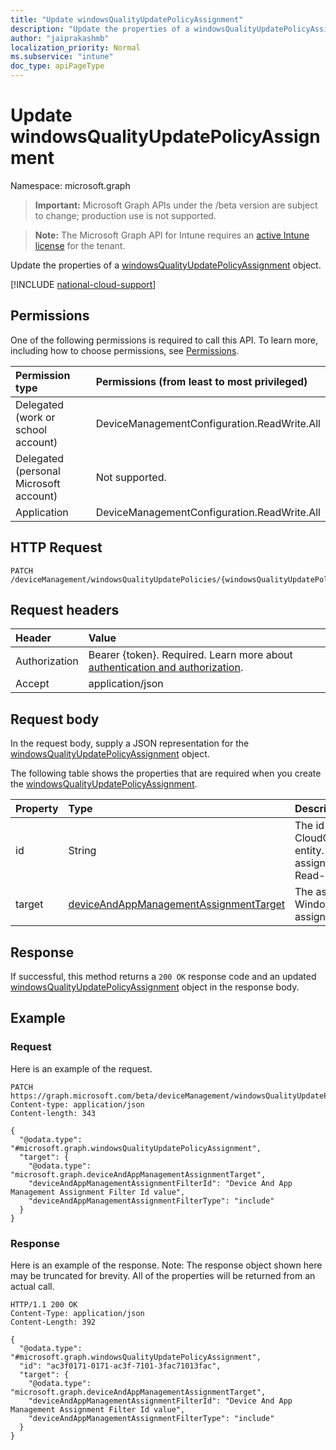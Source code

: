 ```yaml
---
title: "Update windowsQualityUpdatePolicyAssignment"
description: "Update the properties of a windowsQualityUpdatePolicyAssignment object."
author: "jaiprakashmb"
localization_priority: Normal
ms.subservice: "intune"
doc_type: apiPageType
---
```


# Update windowsQualityUpdatePolicyAssignment

Namespace: microsoft.graph

> **Important:** Microsoft Graph APIs under the /beta version are subject to change; production use is not supported.

> **Note:** The Microsoft Graph API for Intune requires an [active Intune license](https://go.microsoft.com/fwlink/?linkid=839381) for the tenant.

Update the properties of a [windowsQualityUpdatePolicyAssignment](../resources/intune-softwareupdate-windowsqualityupdatepolicyassignment.md) object.

[!INCLUDE [national-cloud-support](../../includes/all-clouds.md)]

## Permissions
One of the following permissions is required to call this API. To learn more, including how to choose permissions, see [Permissions](/graph/permissions-reference).

|Permission type|Permissions (from least to most privileged)|
|:---|:---|
|Delegated (work or school account)|DeviceManagementConfiguration.ReadWrite.All|
|Delegated (personal Microsoft account)|Not supported.|
|Application|DeviceManagementConfiguration.ReadWrite.All|

## HTTP Request
<!-- {
  "blockType": "ignored"
}
-->
``` http
PATCH /deviceManagement/windowsQualityUpdatePolicies/{windowsQualityUpdatePolicyId}/assignments/{windowsQualityUpdatePolicyAssignmentId}
```

## Request headers
|Header|Value|
|:---|:---|
|Authorization|Bearer {token}. Required. Learn more about [authentication and authorization](/graph/auth/auth-concepts).|
|Accept|application/json|

## Request body
In the request body, supply a JSON representation for the [windowsQualityUpdatePolicyAssignment](../resources/intune-softwareupdate-windowsqualityupdatepolicyassignment.md) object.

The following table shows the properties that are required when you create the [windowsQualityUpdatePolicyAssignment](../resources/intune-softwareupdate-windowsqualityupdatepolicyassignment.md).

|Property|Type|Description|
|:---|:---|:---|
|id|String|The id for CloudQualityUpdateProfileAssignment entity. This id is assigned when assigning the profile to a group. Read-only|
|target|[deviceAndAppManagementAssignmentTarget](../resources/intune-shared-deviceandappmanagementassignmenttarget.md)|The assignment target that the Windows quality update policy is assigned to.|



## Response
If successful, this method returns a `200 OK` response code and an updated [windowsQualityUpdatePolicyAssignment](../resources/intune-softwareupdate-windowsqualityupdatepolicyassignment.md) object in the response body.

## Example

### Request
Here is an example of the request.
``` http
PATCH https://graph.microsoft.com/beta/deviceManagement/windowsQualityUpdatePolicies/{windowsQualityUpdatePolicyId}/assignments/{windowsQualityUpdatePolicyAssignmentId}
Content-type: application/json
Content-length: 343

{
  "@odata.type": "#microsoft.graph.windowsQualityUpdatePolicyAssignment",
  "target": {
    "@odata.type": "microsoft.graph.deviceAndAppManagementAssignmentTarget",
    "deviceAndAppManagementAssignmentFilterId": "Device And App Management Assignment Filter Id value",
    "deviceAndAppManagementAssignmentFilterType": "include"
  }
}
```

### Response
Here is an example of the response. Note: The response object shown here may be truncated for brevity. All of the properties will be returned from an actual call.
``` http
HTTP/1.1 200 OK
Content-Type: application/json
Content-Length: 392

{
  "@odata.type": "#microsoft.graph.windowsQualityUpdatePolicyAssignment",
  "id": "ac3f0171-0171-ac3f-7101-3fac71013fac",
  "target": {
    "@odata.type": "microsoft.graph.deviceAndAppManagementAssignmentTarget",
    "deviceAndAppManagementAssignmentFilterId": "Device And App Management Assignment Filter Id value",
    "deviceAndAppManagementAssignmentFilterType": "include"
  }
}
```
